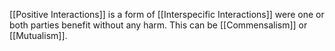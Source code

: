 [[Positive Interactions]] is a form of [[Interspecific Interactions]] were one or both parties benefit without any harm. This can be [[Commensalism]] or [[Mutualism]].